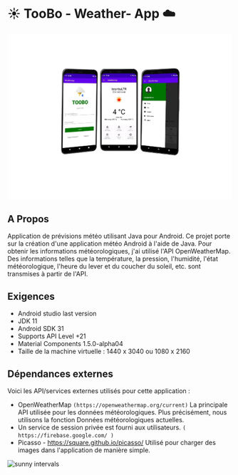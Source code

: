 # :sunny: TooBo - Weather- App :cloud:

![alt text](./image/Weather-App.png)


## A Propos
Application de prévisions météo utilisant Java pour Android.
Ce projet porte sur la création d'une application météo Android à l'aide de Java. Pour obtenir les informations météorologiques, j'ai utilisé l'API OpenWeatherMap. Des informations telles que la température, la pression, l'humidité, l'état météorologique, l'heure du lever et du coucher du soleil, etc. sont transmises à partir de l'API.


## Exigences

* Android studio last version
* JDK 11
* Android SDK 31
* Supports API Level +21
* Material Components 1.5.0-alpha04
* Taille de la machine virtuelle : 1440 x 3040 ou 1080 x 2160

	
## Dépendances externes

Voici les API/services externes utilisés pour cette application :
* OpenWeatherMap `(https://openweathermap.org/current)` La principale API utilisée pour les données météorologiques.
Plus précisément, nous utilisons la fonction Données météorologiques actuelles. 
* Un service de session privée est fourni aux utilisateurs. `( https://firebase.google.com/ )`
* Picasso - https://square.github.io/picasso/ Utilisé pour charger des images dans l'application de manière simple.






![sunny intervals](https://raw.github.com/tomkp/weather-icons/master/png/sunny%20intervals.png)

